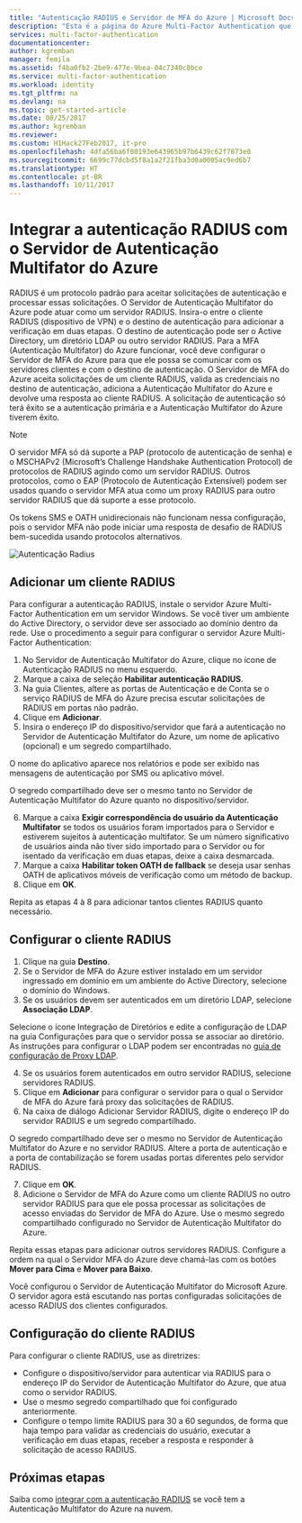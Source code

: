 ```yaml
---
title: "Autenticação RADIUS e Servidor de MFA do Azure | Microsoft Docs"
description: "Esta é a página do Azure Multi-Factor Authentication que auxiliará na implantação de autenticação RADIUS e do servidor Azure Multi-Factor Authentication."
services: multi-factor-authentication
documentationcenter: 
author: kgremban
manager: femila
ms.assetid: f4ba0fb2-2be9-477e-9bea-04c7340c8bce
ms.service: multi-factor-authentication
ms.workload: identity
ms.tgt_pltfrm: na
ms.devlang: na
ms.topic: get-started-article
ms.date: 08/25/2017
ms.author: kgremban
ms.reviewer: 
ms.custom: H1Hack27Feb2017, it-pro
ms.openlocfilehash: 4dfa56ba6f80193e643965b97b6439c62f7873e0
ms.sourcegitcommit: 6699c77dcbd5f8a1a2f21fba3d0a0005ac9ed6b7
ms.translationtype: HT
ms.contentlocale: pt-BR
ms.lasthandoff: 10/11/2017
---
```

# <a name="integrate-radius-authentication-with-azure-multi-factor-authentication-server"></a>Integrar a autenticação RADIUS com o Servidor de Autenticação Multifator do Azure

RADIUS é um protocolo padrão para aceitar solicitações de autenticação e processar essas solicitações. O Servidor de Autenticação Multifator do Azure pode atuar como um servidor RADIUS. Insira-o entre o cliente RADIUS (dispositivo de VPN) e o destino de autenticação para adicionar a verificação em duas etapas. O destino de autenticação pode ser o Active Directory, um diretório LDAP ou outro servidor RADIUS. Para a MFA (Autenticação Multifator) do Azure funcionar, você deve configurar o Servidor de MFA do Azure para que ele possa se comunicar com os servidores clientes e com o destino de autenticação. O Servidor de MFA do Azure aceita solicitações de um cliente RADIUS, valida as credenciais no destino de autenticação, adiciona a Autenticação Multifator do Azure e devolve uma resposta ao cliente RADIUS. A solicitação de autenticação só terá êxito se a autenticação primária e a Autenticação Multifator do Azure tiverem êxito.

> [!NOTE]
> O servidor MFA só dá suporte a PAP (protocolo de autenticação de senha) e o MSCHAPv2 (Microsoft’s Challenge Handshake Authentication Protocol) de protocolos de RADIUS agindo como um servidor RADIUS.  Outros protocolos, como o EAP (Protocolo de Autenticação Extensível) podem ser usados quando o servidor MFA atua como um proxy RADIUS para outro servidor RADIUS que dá suporte a esse protocolo.
>
> Os tokens SMS e OATH unidirecionais não funcionam nessa configuração, pois o servidor MFA não pode iniciar uma resposta de desafio de RADIUS bem-sucedida usando protocolos alternativos.

![Autenticação Radius](./media/multi-factor-authentication-get-started-server-rdg/radius.png)

## <a name="add-a-radius-client"></a>Adicionar um cliente RADIUS
Para configurar a autenticação RADIUS, instale o servidor Azure Multi-Factor Authentication em um servidor Windows. Se você tiver um ambiente do Active Directory, o servidor deve ser associado ao domínio dentro da rede. Use o procedimento a seguir para configurar o servidor Azure Multi-Factor Authentication:

1. No Servidor de Autenticação Multifator do Azure, clique no ícone de Autenticação RADIUS no menu esquerdo.
2. Marque a caixa de seleção **Habilitar autenticação RADIUS**.
3. Na guia Clientes, altere as portas de Autenticação e de Conta se o serviço RADIUS de MFA do Azure precisa escutar solicitações de RADIUS em portas não padrão.
4. Clique em **Adicionar**.
5. Insira o endereço IP do dispositivo/servidor que fará a autenticação no Servidor de Autenticação Multifator do Azure, um nome de aplicativo (opcional) e um segredo compartilhado.

  O nome do aplicativo aparece nos relatórios e pode ser exibido nas mensagens de autenticação por SMS ou aplicativo móvel.

  O segredo compartilhado deve ser o mesmo tanto no Servidor de Autenticação Multifator do Azure quanto no dispositivo/servidor.

6. Marque a caixa **Exigir correspondência do usuário da Autenticação Multifator** se todos os usuários foram importados para o Servidor e estiverem sujeitos à autenticação multifator. Se um número significativo de usuários ainda não tiver sido importado para o Servidor ou for isentado da verificação em duas etapas, deixe a caixa desmarcada.
7. Marque a caixa **Habilitar token OATH de fallback** se deseja usar senhas OATH de aplicativos móveis de verificação como um método de backup.
8. Clique em **OK**.

Repita as etapas 4 à 8 para adicionar tantos clientes RADIUS quanto necessário.

## <a name="configure-your-radius-client"></a>Configurar o cliente RADIUS

1. Clique na guia **Destino**.
2. Se o Servidor de MFA do Azure estiver instalado em um servidor ingressado em domínio em um ambiente do Active Directory, selecione o domínio do Windows.
3. Se os usuários devem ser autenticados em um diretório LDAP, selecione **Associação LDAP**.

  Selecione o ícone Integração de Diretórios e edite a configuração de LDAP na guia Configurações para que o servidor possa se associar ao diretório. As instruções para configurar o LDAP podem ser encontradas no [guia de configuração de Proxy LDAP](multi-factor-authentication-get-started-server-ldap.md).

4. Se os usuários forem autenticados em outro servidor RADIUS, selecione servidores RADIUS.
5. Clique em **Adicionar** para configurar o servidor para o qual o Servidor de MFA do Azure fará proxy das solicitações de RADIUS.
6. Na caixa de diálogo Adicionar Servidor RADIUS, digite o endereço IP do servidor RADIUS e um segredo compartilhado.

  O segredo compartilhado deve ser o mesmo no Servidor de Autenticação Multifator do Azure e no servidor RADIUS. Altere a porta de autenticação e a porta de contabilização se forem usadas portas diferentes pelo servidor RADIUS.

7. Clique em **OK**.
8. Adicione o Servidor de MFA do Azure como um cliente RADIUS no outro servidor RADIUS para que ele possa processar as solicitações de acesso enviadas do Servidor de MFA do Azure. Use o mesmo segredo compartilhado configurado no Servidor de Autenticação Multifator do Azure.

Repita essas etapas para adicionar outros servidores RADIUS. Configure a ordem na qual o Servidor MFA do Azure deve chamá-las com os botões **Mover para Cima** e **Mover para Baixo**.

Você configurou o Servidor de Autenticação Multifator do Microsoft Azure. O servidor agora está escutando nas portas configuradas solicitações de acesso RADIUS dos clientes configurados.   

## <a name="radius-client-configuration"></a>Configuração do cliente RADIUS
Para configurar o cliente RADIUS, use as diretrizes:

* Configure o dispositivo/servidor para autenticar via RADIUS para o endereço IP do Servidor de Autenticação Multifator do Azure, que atua como o servidor RADIUS.
* Use o mesmo segredo compartilhado que foi configurado anteriormente.
* Configure o tempo limite RADIUS para 30 a 60 segundos, de forma que haja tempo para validar as credenciais do usuário, executar a verificação em duas etapas, receber a resposta e responder à solicitação de acesso RADIUS.

## <a name="next-steps"></a>Próximas etapas

Saiba como [integrar com a autenticação RADIUS](multi-factor-authentication-nps-extension.md) se você tem a Autenticação Multifator do Azure na nuvem. 